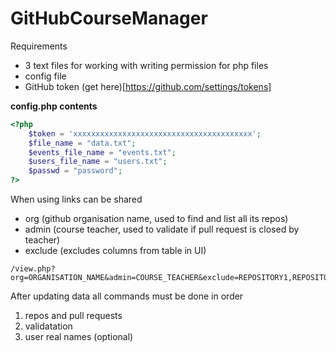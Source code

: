 # GitHubCourseManager

Requirements
- 3 text files for working with writing permission for php files
- config file
- GitHub token (get here)[https://github.com/settings/tokens]

**config.php contents**
```PHP
<?php
    $token = 'xxxxxxxxxxxxxxxxxxxxxxxxxxxxxxxxxxxxxxxx';
    $file_name = "data.txt";
    $events_file_name = "events.txt";
    $users_file_name = "users.txt";
    $passwd = "password";
?>
```

When using links can be shared 
- org (github organisation name, used to find and list all its repos) 
- admin (course teacher, used to validate if pull request is closed by teacher)
- exclude (excludes columns from table in UI)
```
/view.php?org=ORGANISATION_NAME&admin=COURSE_TEACHER&exclude=REPOSITORY1,REPOSITORY2
```
After updating data all commands must be done in order
  1. repos and pull requests
  2. validatation
  3. user real names (optional)
